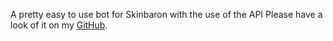 A pretty easy to use bot for Skinbaron with the use of the API
Please have a look of it on my [GitHub](https://github.com/Luois45/skinbaronbot_v2).
